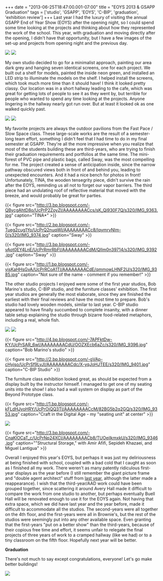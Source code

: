 +++
date = "2013-06-25T18:47:00.001-07:00"
title = "EOYS 2013 & GSAPP Graduation"
tags = ['studio', 'GSAPP', 'EOYS', 'C-BIP', 'graduation', 'exhibition review']
+++
Last year I had the luxury of visiting the annual GSAPP End of Year Show (EOYS) after the opening night, so I could spend some time looking at the projects and thinking about how they represented the work of the school.  This year, with graduation and moving directly after the opening, I didn't have that opportunity, but I have a few images of the set-up and projects from opening night and the previous day.

<img src="http://4.bp.blogspot.com/-D3buQRI7Wsg/UaUE7KdCEqI/AAAAAAAACKg/dvd1UySxy04/s1600/IMG_20130516_165245.jpg"/>

<img src="http://3.bp.blogspot.com/-Ryi97QiqOn0/UaUE7AdlIOI/AAAAAAAACLo/vXV5bV0WtlU/s1600/IMG_20130516_165324.jpg"/>

My own studio decided to go for a minimalist approach, painting our area dark grey and hanging seven identical screens, one for each project.  We built out a shelf for models, painted the inside neon green, and installed an LED strip to illuminate the models on the shelf.  I helped install the screens, which took much more time than it should have!  I think it looked pretty classy.  Our location was in a short hallway leading to the cafe, which was great for getting lots of people to see it as they went by, but terrible for people who wanted to spend any time looking at the projects.  Anyone lingering in the hallway nearly got run over.  But at least it looked ok as one walked quickly past.

<img src="http://4.bp.blogspot.com/-GZaknKPWzFI/UcPrMh5XKMI/AAAAAAAACbo/ceKY3AD6eEY/s1600/IMG_9332.jpg"/>

<img src="http://4.bp.blogspot.com/-uoxfYuadUXM/UcPrNHLOkcI/AAAAAAAACbs/zmvtV77WZuQ/s1600/IMG_9336.jpg"/>

My favorite projects are always the outdoor pavilions from the Fast Pace / Slow Space class.  These large-scale works are the result of a semester-long team effort, something I didn't feel that I had time to do in my final semester at GSAPP.  They're all the more impressive when you realize that most of the students building these are third-years, who are trying to finish their graduation requirements and portfolios at the same time.  The mini-forest of PVC pipe and plastic bags, called Sway, was the most compelling for me.  The project created a sense of anticipation inside, since the narrow pathway obscured views both in front of and behind you, leading to unexpected encounters.  And it had a nice bench for photos in front!  Unfortunately, TINA, the wooden tensegrity piece, didn't survive the rain after the EOYS, reminding us all not to forget our vapor barriers.   The third piece had an undulating roof of reflective material that moved with the breeze, and would probably be great for parties.

{{< figure src="http://3.bp.blogspot.com/-QBycgAhtD8o/UcPrP2ZoyZI/AAAAAAAACcs/sK_Qi930F7Q/s320/IMG_9363.jpg" caption="TINA&ast;" >}}

{{< figure src="http://2.bp.blogspot.com/-Tueg2cug1Yo/UcPrQ2nuqWI/AAAAAAAACc8/IqymrvNlm-0/s320/IMG_9374.jpg" caption="Sway" >}}

{{< figure src="http://3.bp.blogspot.com/-vAot0EY4LnE/UcPrRmrRbFI/AAAAAAAACdM/QIIm0n39714/s320/IMG_9392.jpg" caption="Sway" >}}

{{< figure src="http://1.bp.blogspot.com/-yjsKaHHsGvA/UcPrRCoA1TI/AAAAAAAACdE/qmmowLHNF2U/s320/IMG_9385.jpg" caption="Not sure of the name - comment if you remember!" >}}

The other studio projects I enjoyed were some of the first year studios, Bob Marino's studio, C-BIP studio, and the furniture classes' exhibition.  The first year studios are generally the most elaborate, since they are finished the earliest with their final reviews and have the most time to prepare.  Bob's studio had lovely wooden models, similar to last year.  C-BIP studio appeared to have finally succumbed to complete insanity, with a dinner table setup explaining the studio through bizarre food-related metaphors, including a real, whole fish.

<img src="http://4.bp.blogspot.com/-xQIj7IaM1i0/UcPrPUUJdRI/AAAAAAAACcc/3QvZIBxe2do/s1600/IMG_9356.jpg"/>

<img src="http://1.bp.blogspot.com/-uPWpPOM76Dc/UcPrPlUjIcI/AAAAAAAACck/nL6vKW7IZzo/s1600/IMG_9357.jpg"/>

{{< figure src="http://4.bp.blogspot.com/-7APFktDw-KY/UcPrSAR_6wI/AAAAAAAACdU/OOZXEcb6aZc/s320/IMG_9396.jpg" caption="Bob Marino's studio" >}}

{{< figure src="http://2.bp.blogspot.com/-gVAp-cHyjso/UcPrSf9LvJI/AAAAAAAACdc/X-yqJoHJTEE/s320/IMG_9401.jpg" caption="C-BIP Studio" >}}

The furniture class exhibition looked great, as should be expected from a display built by the instructor himself.  I managed to get one of my seating units into the show!  I also had a wall system on display as part of the Beyond Prototype class.

{{< figure src="http://1.bp.blogspot.com/-kFLdHJvoHRY/UcPrOiQQ3TI/AAAAAAAACcM/82BG5b2q2GQ/s320/IMG_9353.jpg" caption="Craft in the Digital Age - my \"seating unit\" at center" >}}

<img src="http://1.bp.blogspot.com/-7QZ3ubl9lfA/UcPrOMKm7BI/AAAAAAAACcE/13vusSrEz-Q/s1600/IMG_9348.jpg"/>

{{< figure src="http://3.bp.blogspot.com/-CnaKlOCaT_c/UcPrNp24XCI/AAAAAAAACb8/TUOeilkmxkU/s320/IMG_9346.jpg" caption="\"Structural Storage,\" with Amir Afifi, Sepideh Khazaei, and Miguel Lantigua" >}}

Overall I enjoyed this year's EOYS, but perhaps it was just my deliriousness at being finished with school, coupled with a bad cold that I caught as soon as I finished all my work.  There weren't as many patently ridiculous first-year displays as the year before (I still remember the giant picture frame and "double agent architect" stuff from [last year](http://notbuiltinaday.blogspot.com/2012/08/exhibition-review-eoys-2012.html), although the latter made a reappearance).  I wish that the third-year/AAD work could have been grouped together, since scattering it around Avery Hall made it difficult to compare the work from one studio to another, but perhaps eventually Buell Hall will be renovated enough to use it for the EOYS again.  Not having that extra space, which we did have last year and the year before, made it difficult to accommodate all the studios.  The second-years were all together on the 4th floor, and the first-years were all in Brownie's, but the rest of the studios were seemingly put into any other available space.  Even granting that the first-years "put on a better show" than the third-years, because of their copious free time and effort, it seems unfair to relegate the final projects of three years of work to a cramped hallway (like we had) or to a tiny classroom on the fifth floor.  Hopefully next year will be better.

**Graduation**

There's not much to say except congratulations, everyone!  Let's go make better buildings!

<img src="http://2.bp.blogspot.com/-nrPVsN-aGHQ/UcPrL8ZxY4I/AAAAAAAACbc/ZRWVVBG_M6A/s1600/IMG_9407.jpg"/>
